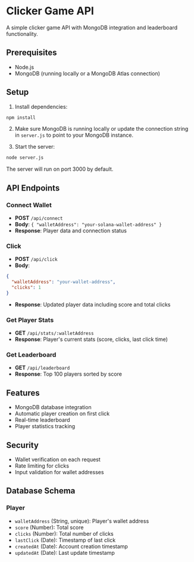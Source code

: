 # Clicker Game API

A simple clicker game API with MongoDB integration and leaderboard functionality.

## Prerequisites

- Node.js
- MongoDB (running locally or a MongoDB Atlas connection)

## Setup

1. Install dependencies:

```bash
npm install
```

2. Make sure MongoDB is running locally or update the connection string in `server.js` to point to your MongoDB instance.

3. Start the server:

```bash
node server.js
```

The server will run on port 3000 by default.

## API Endpoints

### Connect Wallet

- **POST** `/api/connect`
- **Body**: `{ "walletAddress": "your-solana-wallet-address" }`
- **Response**: Player data and connection status

### Click

- **POST** `/api/click`
- **Body**:

```json
{
  "walletAddress": "your-wallet-address",
  "clicks": 1
}
```

- **Response**: Updated player data including score and total clicks

### Get Player Stats

- **GET** `/api/stats/:walletAddress`
- **Response**: Player's current stats (score, clicks, last click time)

### Get Leaderboard

- **GET** `/api/leaderboard`
- **Response**: Top 100 players sorted by score

## Features

- MongoDB database integration
- Automatic player creation on first click
- Real-time leaderboard
- Player statistics tracking

## Security

- Wallet verification on each request
- Rate limiting for clicks
- Input validation for wallet addresses

## Database Schema

### Player

- `walletAddress` (String, unique): Player's wallet address
- `score` (Number): Total score
- `clicks` (Number): Total number of clicks
- `lastClick` (Date): Timestamp of last click
- `createdAt` (Date): Account creation timestamp
- `updatedAt` (Date): Last update timestamp
